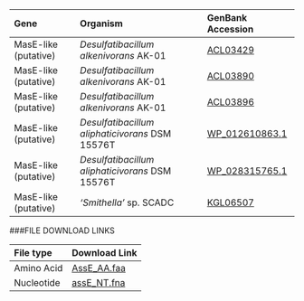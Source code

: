 Gene | Organism | GenBank Accession |
 :--- | :--- | :--- |
| MasE-like (putative) | *Desulfatibacillum alkenivorans* AK-01 | [ACL03429](http://www.ncbi.nlm.nih.gov/protein/ACL03429) |
| MasE-like (putative) | *Desulfatibacillum alkenivorans* AK-01 | [ACL03890](http://www.ncbi.nlm.nih.gov/protein/ACL03890) |
| MasE-like (putative) | *Desulfatibacillum alkenivorans* AK-01 | [ACL03896](http://www.ncbi.nlm.nih.gov/protein/ACL03896) |
| MasE-like (putative) | *Desulfatibacillum aliphaticivorans* DSM 15576T | [WP_012610863.1](http://www.ncbi.nlm.nih.gov/protein/WP_012610863.1) |
| MasE-like (putative) | *Desulfatibacillum aliphaticivorans* DSM 15576T | [WP_028315765.1](http://www.ncbi.nlm.nih.gov/protein/WP_028315765.1) |
| MasE-like (putative) | *‘Smithella’* sp.  SCADC | [KGL06507](http://www.ncbi.nlm.nih.gov/protein/KGL06507) |

###FILE DOWNLOAD LINKS

 File type | Download Link |
 :--- | :---------- | 
| Amino Acid | [AssE_AA.faa](amino_acid/AssE_AA.faa) |
| Nucleotide | [assE_NT.fna](nucleotide/assE_NT.fna) |
